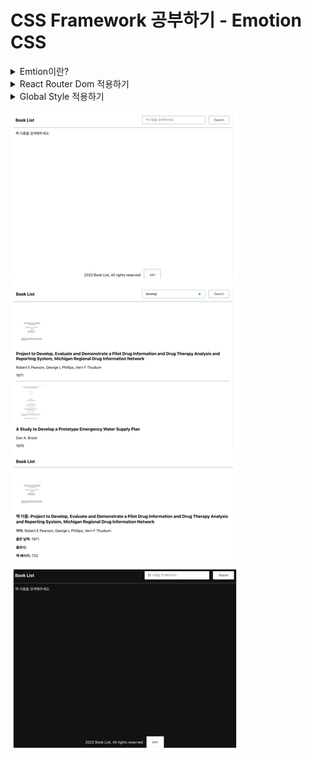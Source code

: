 # CSS Framework 공부하기 - Emotion CSS

<details>
<summary>Emtion이란?</summary>

> Emotion js는 JavaScript로 CSS 스타일을 작성하도록 설계된 라이브러리이다. <br />
> 소스 맵, 레이블 및 테스트 유틸리티와 같은 기능을 통해 뛰어난 개발자 경험과 함께 강력하고 예측 가능한 스타일 구성을 제공한다. <br />
> 문자열 및 개체 스타일이 모두 지원된다.;

#### Emotion js는 주로 Framework Agnostic과 React 두 가지 방식으로 사용된다.
- Agnotic은 일반화되어 다양한 시스템 간에 상호 운용할 수 있는 것을 말한다.

#### Framework Agnostic
- Emotino은 프레임워크에 구애받지 않는 라이브러리이다. 
  - 즉, 다양한 프레임워크 및 라이브러리에서 사용할 수 있다. 
  - 동일한 강력한 API와 기능으로 원하는 모든 곳에서 사용할 수 있다.
- @emotion/css 패키지는 프레임워크에 구애받지 않으며 Emotion을 사용하는 가장 간단한 방법이다.
- 추가 설정, babel 플러그인 또는 기타 구성 변경이 필요하지 않다.
- vendor-prefixing, nested selector 및 미디어 쿼리(media queries)를 지원한다.
- css 함수를 사용하여 클래스 이름을 생성하고 cx를 사용하여 구성하는 것을 선호한다.
![Alt text](welcom_readme_image/image.png)

<br />

#### React
- @emotion/react 패키지는 React가 필요하며 가능한 경우 해당 프레임워크 사용자에게 권장된다.
- 구성 가능한 빌드 환경에서 React를 사용할 때 가장 좋다.
- CSS Prop
  - style prop과 유사하며, vendor-prefixing, nested selector 및 미디어 쿼리(media queries)를 지원한다.
  - 개발자가 스타일이 지정된 API 추상화를 건너뛰고 구성 요소와 요소를 직접 스타일 지정할 수 있다.
  - css prop은 또한 개발자가 공통 및 사용자 정의 가능한 값에 쉽게 액세스할 수 있도록 하는 인수로 테마와 함께 호출되는 함수를 허용한다.
- 아무런 configuration 없이 서버 사이드 렌더링을 지원한다.
- 테마 기능을 기본적으로 사용할 수 있다.
- 적절한 패턴과 구성이 설정되었는지 확인하기 위해 ESLint 플러그인을 사용할 수 있다.
![Alt text](welcom_readme_image/image-1.png)

- [@emotion/styled](https://emotion.sh/docs/styled) 패키지는 구성 요소를 만들기 위해 styled.div 스타일 API를 사용하는 것을 선호하는 사람들을 위한 것이다.
![Alt text](welcom_readme_image/image-2.png)

#### 전체 폴더 생성
![Alt text](welcom_readme_image/image-3.png)

<br />

#### 전체 파일 생성
![Alt text](welcom_readme_image/image-4.png)

<br />

#### 필요 패키지 설치
```bash
npm install @emotion/react @emotion/styled axios react-router-dom
```

</details>

<details>
<summary> React Router Dom 적용하기</summary>

### React Router Dom 이란?
- 리액트를 사용할 때 페이지를 이동할 수 있도록 도와주는 라이브러리이다.
- 리액트는 SPA(Single Page Application)를 기본으로 하기 때문에 하나의 페이지에서 동적으로 화면을 바꿔간다.
- BrowserRouter : History API를 사용해 URL과 UI를 동기화하는 라우터
- Routes : Route에 매치되는 첫번째 요소를 렌더링
- Route : 컴포넌트 속성에 설정된 URL과 현재 경로가 일치하면 해당하는 컴포넌트를 렌더링
- Link : a 태그와 비슷하며 to 속성에 설정된 링크로 이동, 기록이 history 객체에 저장된다.

```javascript
import './App.css';
import { BrowserRouter, Outlet } from 'react-router-dom';
import { Routes } from 'react-router-dom';
import { Route } from 'react-router-dom';
import SearchPage from './pages/SearchPage';
import BookDetailPage from './pages/BookDetailPage';

const Layout = () => {
  <div>
    <Outlet />
  </div>
}

function App() {
  return (
    <BrowserRouter>
      <Routes>
        <Route path="/" element={<Layout />}>
          <Route index element={<SearchPage />} />
          <Route path='/book:bookId' element={<BookDetailPage />} />
        </Route>
      </Routes>
    </BrowserRouter>
  );
}

export default App;

```

</details>

<details>
<summary>Global Style 적용하기</summary>

### [Global Style](https://emotion.sh/docs/globals)
- 우리는 폰트 설정과 같은 글로벌 CSS를 삽입하고 싶을 때가 있을 수 있다.
- 이를 위해 Global 컴포넌트를 사용할 수 있다. 
- 이 컴포넌트는 동일한 값들을 받는 styles 프롭을 허용하며, css 프롭과 동일한 값을 받지만 전역적으로 스타일을 삽입한다. 
- 전역 스타일은 스타일이 변경되거나 Global 컴포넌트가 언마운트될 때 제거된다.

```javascript
const Layout = () => {
  <div>
    <Global 
      styles={css`
        body {
          background-color: white;
          color: black;
          transition-duration: 0.2s;
          transition-property: background-color, color;
        }
        a {
          color: black;
          text-decoration: none;
        }
        ul {
          list-style:none;
          padding: 0;
        }
      `}
    />
    <Outlet />
  </div>
}
```

</details>


![Alt text](result.png)
